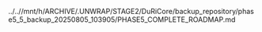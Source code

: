 ../..//mnt/h/ARCHIVE/.UNWRAP/STAGE2/DuRiCore/backup_repository/phase5_5_backup_20250805_103905/PHASE5_COMPLETE_ROADMAP.md